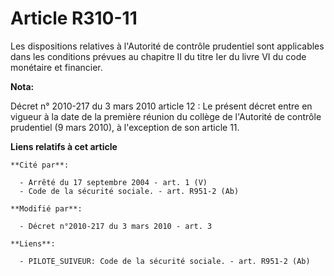 # Article R310-11

Les dispositions relatives à l'Autorité de contrôle prudentiel sont applicables dans les conditions prévues au chapitre II du
titre Ier du livre VI du code monétaire et financier.

**Nota:**

Décret n° 2010-217 du 3 mars 2010 article 12 : Le présent décret entre en vigueur à la date de la première réunion du collège
de l'Autorité de contrôle prudentiel (9 mars 2010), à l'exception de son article 11.

**Liens relatifs à cet article**

	**Cité par**:

	  - Arrêté du 17 septembre 2004 - art. 1 (V)
	  - Code de la sécurité sociale. - art. R951-2 (Ab)

	**Modifié par**:

	  - Décret n°2010-217 du 3 mars 2010 - art. 3

	**Liens**:

	  - PILOTE_SUIVEUR: Code de la sécurité sociale. - art. R951-2 (Ab)
